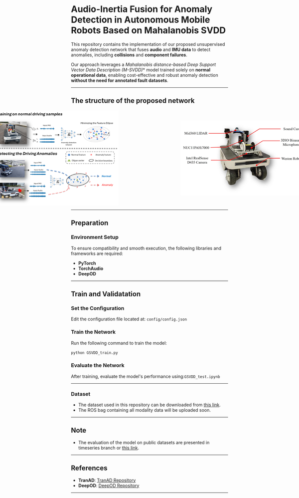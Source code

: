 
# Audio-Inertia Fusion for Anomaly Detection in Autonomous Mobile Robots Based on Mahalanobis SVDD  

This repository contains the implementation of our proposed unsupervised anomaly detection network that fuses **audio** and **IMU data** to detect anomalies, including **collisions** and **component failures**.  

Our approach leverages a *Mahalanobis distance-based Deep Support Vector Data Description (M-SVDD)** model trained solely on **normal operational data**, enabling cost-effective and robust anomaly detection **without the need for annotated fault datasets**.  

---

## The structure of the proposed network 
<div style="display: flex; justify-content: center; align-items: center; gap: 200px;">
    <img src="image/teaser.png" alt="The structure of the proposed network" width="400">
    <img src="image/data_collection.jpg" alt="Data collection platform" width="400">
</div>


---
## Preparation

### Environment Setup
To ensure compatibility and smooth execution, the following libraries and frameworks are required:
- **PyTorch**
- **TorchAudio**
- **DeepOD**


---
## Train and Validatation

### Set the Configuration  
Edit the configuration file located at: `config/config.json`  

### Train the Network  
Run the following command to train the model:  
```bash
python GSVDD_train.py
```  

### Evaluate the Network  
After training, evaluate the model's performance using:`GSVDD_test.ipynb`  

---

### Dataset
- The dataset used in this repository can be downloaded from [this link](https://entuedu-my.sharepoint.com/:u:/g/personal/yizhuo001_e_ntu_edu_sg/EbQAP08fM_5LvZqfEVBX7BUBNH7RfH1T1OE26DDRPsigow?e=gmIETT).  
- The ROS bag containing all modality data will be uploaded soon.

---
## Note
- The evaluation of the model on public datasets are presented in timeseries branch or [this link](https://anonymous.4open.science/r/GSVDD-853B).
___

## References  
- **TranAD**: [TranAD Repository](https://github.com/imperial-qore/TranAD)  
- **DeepOD**: [DeepOD Repository](https://github.com/xuhongzuo/DeepOD)  
---
